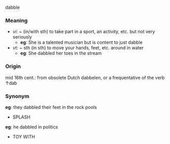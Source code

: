 dabble
### Meaning
+ _vi_: ~ (in/with sth) to take part in a sport, an activity, etc. but not very seriously
	+ __eg__: She is a talented musician but is content to just dabble
+ _vt_: ~ sth (in sth) to move your hands, feet, etc. around in water
	+ __eg__:  She dabbled her toes in the stream

### Origin

mid 16th cent.: from obsolete Dutch dabbelen, or a frequentative of the verb ↑dab

### Synonym

__eg__: they dabbled their feet in the rock pools

+ SPLASH

__eg__: he dabbled in politics

+ TOY WITH


